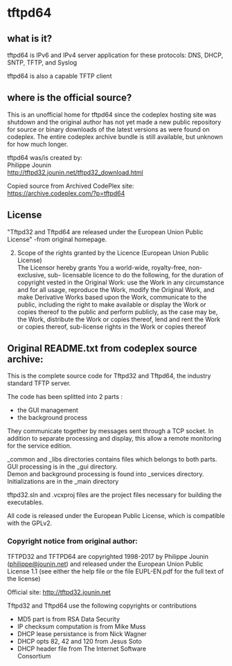 # tftpd64

## what is it?
tftpd64 is IPv6 and IPv4 server application for these protocols: DNS, DHCP, SNTP, TFTP, and Syslog  
  
tftpd64 is also a capable TFTP client

## where is the official source?
This is an unofficial home for tftpd64 since the codeplex hosting site was shutdown and the original author has not yet made a new public repository for source or binary downloads of the latest versions as were found on codeplex. The entire codeplex archive bundle is still available, but unknown for how much longer.  

tftpd64 was/is created by:  
Philippe Jounin   
http://tftpd32.jounin.net/tftpd32_download.html  
   
Copied source from Archived CodePlex site:  
https://archive.codeplex.com/?p=tftpd64  
  
## License  
"Tftpd32 and Tftpd64 are released under the European Union Public License" -from original homepage.  
  
2. Scope of the rights granted by the Licence (European Union Public License)  
The Licensor hereby grants You a world-wide, royalty-free, non-exclusive, sub- licensable licence to do the following, for the duration of copyright vested in the Original Work: 
use the Work in any circumstance and for all usage, 
reproduce the Work, 
modify the Original Work, and make Derivative Works based upon the Work, 
communicate to the public, including the right to make available or display the Work or copies thereof to the public and perform publicly, as the case may be, the Work, 
distribute the Work or copies thereof, 
lend and rent the Work or copies thereof, sub-license rights in the Work or copies thereof 

## Original README.txt from codeplex source archive:
This is the complete source code for Tftpd32 and Tftpd64, the industry standard TFTP server.  
  
The code has been splitted into 2 parts :   
  - the GUI management  
  - the background process  
  
They communicate together by messages sent through a TCP socket. In addition to separate processing and display, this allow a remote monitoring for the service edition.  
  
_common and _libs directories contains files which belongs to both parts.  
GUI processing is in the _gui directory.  
Demon and background processing is found into _services directory.  
Initializations are in the _main directory  
  
tftpd32.sln and .vcxproj files are the project files necessary for building the executables.  
  
All code is released under the European Public License, which is compatible with the GPLv2.  
  
### Copyright notice from original author:
TFTPD32 and TFTPD64 are copyrighted 1998-2017 by Philippe Jounin (philippe@jounin.net) and released under the European Union Public License 1.1 (see either the help file or the file EUPL-EN.pdf for the full text of the license)  
  
Official site: http://tftpd32.jounin.net  
  
Tftpd32 and Tftpd64 use the following copyrights or contributions  
  - MD5 part is from RSA Data Security  
  - IP checksum computation is from Mike Muss  
  - DHCP lease persistance is from Nick Wagner   
  - DHCP opts 82, 42 and 120 from Jesus Soto  
  - DHCP header file from The Internet Software  
    Consortium  
  



